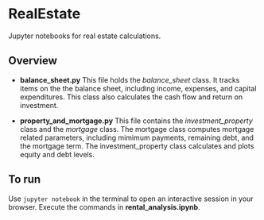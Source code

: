 # RealEstate
Jupyter notebooks for real estate calculations.

## Overview

- **balance_sheet.py** This file holds the *balance_sheet* class. It tracks items on the the balance sheet, including income, expenses, and capital expenditures. This class also calculates the cash flow and return on investment.

- **property_and_mortgage.py** This file contains the *investment_property* class and the *mortgage* class. The mortgage class computes mortgage related parameters, including mimimum payments, remaining debt, and the mortgage term. The investment_property class calculates and plots equity and debt levels.

## To run

Use `jupyter notebook` in the terminal to open an interactive session in your browser. Execute the commands in **rental_analysis.ipynb**.
